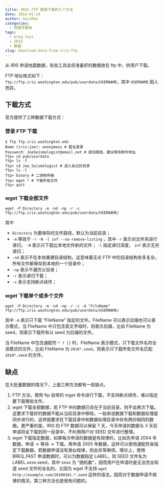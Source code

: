```yaml
---
title: IRIS FTP 数据下载的几个方法
date: 2014-01-24
author: SeisMan
categories:
  - 地震学基础
tags:
  - breq_fast
  - IRIS
  - 数据
slug: download-data-from-iris-ftp
---
```


从 IRIS 申请地震数据，有些工具会将准备好的数据放在 ftp 中，供用户下载。

FTP 地址格式如下： `ftp://ftp.iris.washington.edu/pub/userdata/USERNAME`，其中 `USERNAME` 因人而异。

<!--more-->

## 下载方式

官方提供了三种数据下载方式：

### 登录 FTP 下载

    $ ftp ftp.iris.washington.edu
    Name (iris:joe): anonymous # 匿名登录
    Password: JoeSeismologist@email.net # 密码随意，建议填写邮件地址
    ftp> cd pub/userdata
    ftp> ls -f
    ftp> cd Joe_Seismologist # 进入自己的目录
    ftp> ls -l
    ftp> binary # 二进制传输
    ftp> mget * # 下载所有文件
    ftp> quit

### wget 下载全部文件

    wget -P Directory -m -nd -np -r -c ftp://ftp.iris.washington.edu/pub/userdata/USERNAME/

其中

-   `Directory` 为要保存的文件路径，默认为当前目录；
-   `-m` 等效于 `-r -N -l inf --no-remove-listing` ，其中 `-r` 表示对文件夹进行递归， `-N` 表示只下载比本地文件新的文件； `-l` 指定递归深度， `inf` 表示无穷递归；
-   `-nd` 表示不在本地重建目录结构，这意味着无论 FTP 中的目录结构有多复杂，所有文件都保存到本地的一个目录中；
-   `-np` 表示不遍历父目录；
-   `-r` 表示递归下载；
-   `-c` 表示支持断点续传；

### wget 下载单个或多个文件

    wget -P Directory -m -nd -np -r -c -A "FileName" ftp://ftp.iris.washington.edu/pub/userdata/USERNAME/

其中 `-A` 表示只下载 “FileName” 指定的文件。FileName 可以表示后缀也可以表示模式，当 FileName 中只包含英文字母时，则表示后缀，比如 FileName 为 seed，则表示下载所有以 seed 为后缀的文件。

当 FileName 中包含通配符 `* ? []` 时，FileName 表示模式，只下载文件名符合该模式的文件，比如 FileName 为 `2010*.seed`，则表示只下载所有文件名匹配 `2010*.seed` 的文件。

## 缺点

在大批量数据的情况下，上面三种方法都有一些缺点。

1.  FTP 方法，使用 ftp 自带的 mget 命令进行下载，不支持断点续传，难以指定要下载哪些文件。
2.  wget 下载全部数据，若 FTP 中的数据已存在于当前目录，则不会再次下载。这要求下载好的数据不能从当前目录中移除。一般来说数据下载和数据处理是同步进行的，这样就要求在下载目录中和数据处理目录中存有两份相同的数据。更严重的是，IRIS 的 FTP 数据可以保留 7 天，今天申请的数据与 3 天前申请将会下载到同一目录中，不利用用户对 SEED 文件进行整理。
3.  wget 下载指定数据，如果每次申请的数据是有规律的，比如先申请 2004 年数据，申请 -\> 等待 -\> 下载，再申请 2005 年数据，这样可以使用通配符来指定下载数据。若数据申请没有类似规律，则会非常麻烦。理论上，使用 BREQ\_FAST 申请数据时，可以为数据指定 LABEL，则 SEED 文件名为 LABEL.xxxx.seed，其中 xxxx 为 "随机数"，因而用户在申请时是无法完全知道 seed 文件的全名的，又因为 wget 不支持 `wget http://example.com/20100101.*.seed` 这样的语法，因而对于数据申请不规律的情况，第三种方法也是很有问题的。
